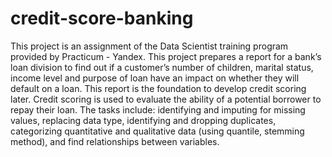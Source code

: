 # credit-score-banking
This project is an assignment of the Data Scientist training program provided by Practicum - Yandex. 
This project prepares a report for a bank’s loan division to find out if a customer’s number of children, marital status, income level and purpose of loan have an impact on whether they will default on a loan. 
This report is the foundation to develop credit scoring later. Credit scoring is used to evaluate the ability of a potential borrower to repay their loan.
The tasks include: identifying and imputing for missing values, replacing data type, identifying and dropping duplicates, categorizing quantitative and qualitative data (using quantile, stemming method), and find relationships between variables.
